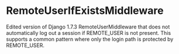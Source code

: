 # RemoteUserIfExistsMiddleware

Edited version of Django 1.7.3 RemoteUserMiddleware that does not automatically log out a session if REMOTE_USER is not present.  This supports a common pattern where only the login path is protected by REMOTE_USER.


